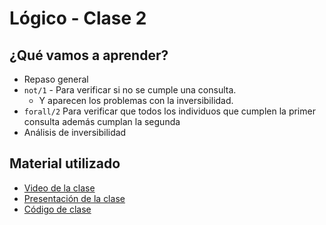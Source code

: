 # Lógico - Clase 2

## ¿Qué vamos a aprender?

* Repaso general
* `not/1` - Para verificar si no se cumple una consulta.
  * Y aparecen los problemas con la inversibilidad.
* `forall/2` Para verificar que todos los individuos que cumplen la primer consulta además cumplan la segunda
* Análisis de inversibilidad

## Material utilizado

* [Video de la clase](https://youtu.be/f54QYWSTCpQ)
* [Presentación de la clase](https://docs.google.com/presentation/d/1Z-8ti2UCTVJdDBU2fmjV0Bvy6bcoKXhtXdXolbxewFg)
* [Código de clase](https://github.com/pdep-st/seguimiento/blob/main/seguimiento/2023/logico/practica/clase2.pl)

